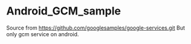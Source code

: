 # Android_GCM_sample

Source from https://github.com/googlesamples/google-services.git
But only gcm service on android.

